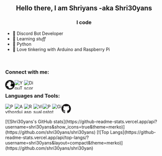 <h2 align="center">Hello there, I am Shriyans -aka Shri30yans</h1>
<h3 align="center">I code</h2>

- 👾 Discord Bot Developer
- 📖 Learning *stuff*
- 🐍 Python
- 🤖 Love tinkering with Arduino and Raspberry Pi

<br>

### Connect with me:

[<img align="left" alt="shri30yans.github.io"  width="30px" height="30px" src="https://raw.githubusercontent.com/iconic/open-iconic/master/svg/globe.svg" />][website]
[<img align="left" alt="YouTube"  width="30px" height="30px" src="https://cdn.worldvectorlogo.com/logos/youtube-3.svg" />][youtube]
[<img align="left" alt="Discord Server"  width="30px" height="30px" src="https://cdn.worldvectorlogo.com/logos/discord.svg" />][discord]

<br>

### Languages and Tools:

[<img align="left" alt="Python" width="30px" height="30px" src="https://cdn.worldvectorlogo.com/logos/python-5.svg" />](https://www.python.org/)
[<img align="left" alt="Arduino" width="30px" height="30px" src="https://cdn.worldvectorlogo.com/logos/arduino-1.svg"/>](https://www.arduino.cc/)
[<img align="left" alt="Raspberry Pi" width="30px" height="30px" src="https://cdn.worldvectorlogo.com/logos/raspberry-pi.svg" />](https://www.raspberrypi.org/)
[<img align="left" alt="Visual Studio Code" width="30px" height="30px" src="https://cdn.worldvectorlogo.com/logos/visual-studio-code-1.svg"/>](https://code.visualstudio.com/)
[<img align="left" alt="Postgres SQL" width="30px" height="30px" src="https://cdn.worldvectorlogo.com/logos/postgresql.svg" width="500" height="500"/>](https://www.postgresql.org/)
[<img align="left" alt="Git" width="30px" height="30px" src="https://www.vectorlogo.zone/logos/git-scm/git-scm-icon.svg" width="500" height="500"/>](https://git-scm.com/)
[<img align="left" alt="GitHub" width="30px" height="30px" src="https://raw.githubusercontent.com/github/explore/78df643247d429f6cc873026c0622819ad797942/topics/github/github.png"/>](https://github.com/)   
<br>   

<div>
[![Shri30yans's GitHub stats](https://github-readme-stats.vercel.app/api?username=shri30yans&show_icons=true&theme=merko)](https://github.com/shri30yans/shri30yans)
[![Top Langs](https://github-readme-stats.vercel.app/api/top-langs/?username=shri30yans&layout=compact&theme=merko)](https://github.com/shri30yans/shri30yan)
</div>

[website]: https://shri30yans.github.io/
[youtube]: https://www.youtube.com/c/Shri30yansGaming
[discord]: https://discord.gg/3ugSfQMAxu


